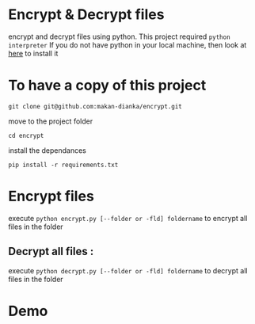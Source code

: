 # Encrypt & Decrypt files

encrypt and decrypt files using python.
This project required ```python interpreter``` If you do not have python in your local machine, then look at <a href="https://www.python.org/downloads/">here</a> to install it

# To have a copy of this project 

```git clone git@github.com:makan-dianka/encrypt.git```

move to the project folder

```cd encrypt```

install the dependances

```pip install -r requirements.txt```


# Encrypt files
execute ```python encrypt.py [--folder or -fld] foldername``` to encrypt all files in the folder 

## Decrypt all files :
execute ```python decrypt.py [--folder or -fld] foldername``` to decrypt all files in the folder 

 # Demo 
